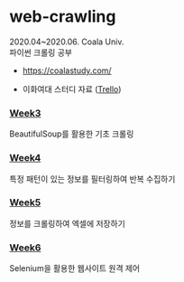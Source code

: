 # web-crawling
2020.04~2020.06. Coala Univ.  
파이썬 크롤링 공부   
- https://coalastudy.com/   
* 이화여대 스터디 자료 (<a href="https://trello.com/b/mm9eA5oA/%EC%BD%94%EC%95%8C%EB%9D%BCuniv3%EA%B8%B0%EC%9D%B4%ED%99%94%EC%97%AC%EB%8C%80">Trello</a>)


### [Week3](./Week3)
BeautifulSoup를 활용한 기초 크롤링

### [Week4](./Week4)
특정 패턴이 있는 정보를 필터링하여 반복 수집하기

### [Week5](./Week5)
정보를 크롤링하여 엑셀에 저장하기

### [Week6](./Week6)
Selenium을 활용한 웹사이트 원격 제어 
